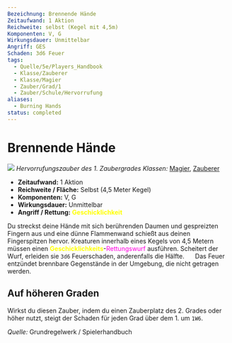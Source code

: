```yaml
---
Bezeichnung: Brennende Hände
Zeitaufwand: 1 Aktion
Reichweite: selbst (Kegel mit 4,5m)
Komponenten: V, G
Wirkungsdauer: Unmittelbar
Angriff: GES
Schaden: 3d6 Feuer
tags:
  - Quelle/5e/Players_Handbook
  - Klasse/Zauberer
  - Klasse/Magier
  - Zauber/Grad/1
  - Zauber/Schule/Hervorrufung
aliases:
  - Burning Hands
status: completed
---
```

# Brennende Hände
![](../../../99%20-%20Setup/Files/Bildersammlung/Symbolik/Hervorrufungszauber.webp#token)
*Hervorrufungszauber des 1. Zaubergrades*
*Klassen:* [Magier](../Charakteroptionen/Klassen/Magier.md), [Zauberer](../Charakteroptionen/Klassen/Zauberer.md)

- **Zeitaufwand:** 1 Aktion
- **Reichweite / Fläche:** Selbst (4,5 Meter Kegel)
- **Komponenten:** V, G
- **Wirkungsdauer:** Unmittelbar
- **Angriff / Rettung:** <font color="yellow">**Geschicklichkeit**</font>

Du streckst deine Hände mit sich berührenden Daumen und gespreizten Fingern aus und eine dünne Flammenwand schießt aus deinen Fingerspitzen hervor. Kreaturen innerhalb eines Kegels von 4,5 Metern müssen einen <font color="yellow">**Geschicklichkeits**</font>-<font color="#FF00E0">Rettungswurf</font> ausführen. Scheitert der Wurf, erleiden sie `3d6` Feuerschaden, anderenfalls die Hälfte.
$\quad$ Das Feuer entzündet brennbare Gegenstände in der Umgebung, die nicht getragen werden.

## Auf höheren Graden

Wirkst du diesen Zauber, indem du einen Zauberplatz des 2. Grades oder höher nutzt, steigt der Schaden für jeden Grad über dem 1. um `1W6`.

*Quelle:* Grundregelwerk / Spielerhandbuch